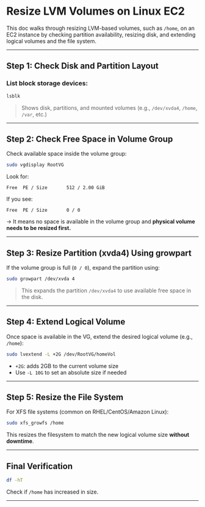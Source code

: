 # Resize LVM Volumes on Linux EC2

This doc walks through resizing LVM-based volumes, such as `/home`, on an EC2 instance by checking partition availability, resizing disk, and extending logical volumes and the file system.

---

## Step 1: Check Disk and Partition Layout

### List block storage devices:

```bash
lsblk
```
> Shows disk, partitions, and mounted volumes (e.g., `/dev/xvda4`, `/home`, `/var`, etc.)

---
## Step 2: Check Free Space in Volume Group

Check available space inside the volume group:

```bash
sudo vgdisplay RootVG
```

Look for:

```
Free  PE / Size       512 / 2.00 GiB
```

If you see:

```
Free  PE / Size       0 / 0
```

→ It means no space is available in the volume group and **physical volume needs to be resized first.**

---

## Step 3: Resize Partition (xvda4) Using growpart

If the volume group is full (`0 / 0`), expand the partition using:

```bash
sudo growpart /dev/xvda 4
```

> This expands the partition `/dev/xvda4` to use available free space in the disk.

---

## Step 4: Extend Logical Volume

Once space is available in the VG, extend the desired logical volume (e.g., `/home`):

```bash
sudo lvextend -L +2G /dev/RootVG/homeVol
```

* `+2G`: adds 2GB to the current volume size
* Use `-L 10G` to set an absolute size if needed

---

## Step 5: Resize the File System

For XFS file systems (common on RHEL/CentOS/Amazon Linux):

```bash
sudo xfs_growfs /home
```

This resizes the filesystem to match the new logical volume size **without downtime**.

---

## Final Verification

```bash
df -hT
```

Check if `/home` has increased in size.

---